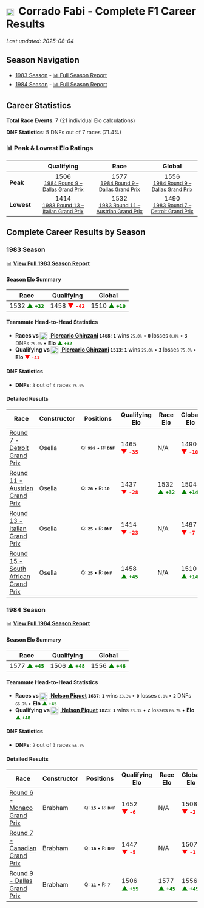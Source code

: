 # <img src="https://upload.wikimedia.org/wikipedia/commons/0/03/Flag_of_Italy.svg" alt="Italy" width="20" height="auto" style="vertical-align: middle; margin-right: 5px;" onerror="this.outerHTML='🇮🇹'; this.style.marginRight='5px';"/> Corrado Fabi - Complete F1 Career Results

*Last updated: 2025-08-04*

## Season Navigation

- [1983 Season](#1983-season) - [📊 Full Season Report](../seasons/1983-season-report)
- [1984 Season](#1984-season) - [📊 Full Season Report](../seasons/1984-season-report)

## Career Statistics

**Total Race Events**: 7 (21 individual Elo calculations)

**DNF Statistics**: 5 DNFs out of 7 races (71.4%)

### 📊 Peak & Lowest Elo Ratings

| &nbsp; | Qualifying | Race | Global |
|-------|------------|------|--------|
| **Peak** | <center> 1506 <br/><small> [1984 Round 9 – Dallas Grand Prix](../seasons/1984-season-report#round-9-dallas-grand-prix) </small></center> | <center> 1577 <br/><small> [1984 Round 9 – Dallas Grand Prix](../seasons/1984-season-report#round-9-dallas-grand-prix) </small></center> | <center> 1556  <br/><small> [1984 Round 9 – Dallas Grand Prix](../seasons/1984-season-report#round-9-dallas-grand-prix) </small></center> |
| **Lowest** | <center> 1414 <br/><small> [1983 Round 13 – Italian Grand Prix](../seasons/1983-season-report#round-13-italian-grand-prix) </small></center> | <center> 1532 <br/><small> [1983 Round 11 – Austrian Grand Prix](../seasons/1983-season-report#round-11-austrian-grand-prix) </small></center> | <center> 1490 <br/><small> [1983 Round 7 – Detroit Grand Prix](../seasons/1983-season-report#round-7-detroit-grand-prix) </small></center> |


## Complete Career Results by Season

### 1983 Season

📊 **[View Full 1983 Season Report](../seasons/1983-season-report)**

#### Season Elo Summary

| Race | Qualifying | Global |
|------|------------|--------|
| 1532 **<span style="color: green;">▲&nbsp;`+32`</span>** | 1458 **<span style="color: red;">▼&nbsp;`-42`</span>** | 1510 **<span style="color: green;">▲&nbsp;`+10`</span>** |

#### Teammate Head-to-Head Statistics

- **Races vs [<img src="https://upload.wikimedia.org/wikipedia/commons/0/03/Flag_of_Italy.svg" alt="Italy" width="20" height="auto" style="vertical-align: middle; margin-right: 5px;" onerror="this.outerHTML='🇮🇹'; this.style.marginRight='5px';"/> Piercarlo Ghinzani](piercarlo-ghinzani) `1468`**: **`1`** wins <small>`25.0%`</small> • **`0`** losses <small>`0.0%`</small> • **`3`** DNFs <small>`75.0%`</small> • **Elo <span style="color: green;">▲&nbsp;`+32`</span>**
- **Qualifying vs [<img src="https://upload.wikimedia.org/wikipedia/commons/0/03/Flag_of_Italy.svg" alt="Italy" width="20" height="auto" style="vertical-align: middle; margin-right: 5px;" onerror="this.outerHTML='🇮🇹'; this.style.marginRight='5px';"/> Piercarlo Ghinzani](piercarlo-ghinzani) `1513`**: **`1`** wins <small>`25.0%`</small> • **`3`** losses <small>`75.0%`</small> • **Elo <span style="color: red;">▼&nbsp;`-41`</span>**

#### DNF Statistics

- **DNFs**: `3` out of `4` races <small>`75.0%`</small>

#### Detailed Results

| Race | Constructor | Positions | Qualifying Elo | Race Elo | Global Elo | Teammate |
|------|-------------|-----------|----------------|----------|------------|----------|
| [Round 7 - Detroit Grand Prix](../seasons/1983-season-report#round-7-detroit-grand-prix) | Osella | <small>Q:&nbsp;**`999`**&nbsp;•&nbsp;R:&nbsp;**`DNF`**</small> | 1465 **<span style="color: red;">▼&nbsp;`-35`</span>** | N/A | 1490 **<span style="color: red;">▼&nbsp;`-10`</span>** | [<img src="https://upload.wikimedia.org/wikipedia/commons/0/03/Flag_of_Italy.svg" alt="Italy" width="20" height="auto" style="vertical-align: middle; margin-right: 5px;" onerror="this.outerHTML='🇮🇹'; this.style.marginRight='5px';"/> Piercarlo Ghinzani](piercarlo-ghinzani)<br/><small>Q:&nbsp;**`24`**&nbsp;•&nbsp;R:&nbsp;**`DNF`**</small> |
| [Round 11 - Austrian Grand Prix](../seasons/1983-season-report#round-11-austrian-grand-prix) | Osella | <small>Q:&nbsp;**`26`**&nbsp;•&nbsp;R:&nbsp;**`10`**</small> | 1437 **<span style="color: red;">▼&nbsp;`-28`</span>** | 1532 **<span style="color: green;">▲&nbsp;`+32`</span>** | 1504 **<span style="color: green;">▲&nbsp;`+14`</span>** | [<img src="https://upload.wikimedia.org/wikipedia/commons/0/03/Flag_of_Italy.svg" alt="Italy" width="20" height="auto" style="vertical-align: middle; margin-right: 5px;" onerror="this.outerHTML='🇮🇹'; this.style.marginRight='5px';"/> Piercarlo Ghinzani](piercarlo-ghinzani)<br/><small>Q:&nbsp;**`25`**&nbsp;•&nbsp;R:&nbsp;**`11`**</small> |
| [Round 13 - Italian Grand Prix](../seasons/1983-season-report#round-13-italian-grand-prix) | Osella | <small>Q:&nbsp;**`25`**&nbsp;•&nbsp;R:&nbsp;**`DNF`**</small> | 1414 **<span style="color: red;">▼&nbsp;`-23`</span>** | N/A | 1497 **<span style="color: red;">▼&nbsp;`-7`</span>** | [<img src="https://upload.wikimedia.org/wikipedia/commons/0/03/Flag_of_Italy.svg" alt="Italy" width="20" height="auto" style="vertical-align: middle; margin-right: 5px;" onerror="this.outerHTML='🇮🇹'; this.style.marginRight='5px';"/> Piercarlo Ghinzani](piercarlo-ghinzani)<br/><small>Q:&nbsp;**`23`**&nbsp;•&nbsp;R:&nbsp;**`DNF`**</small> |
| [Round 15 - South African Grand Prix](../seasons/1983-season-report#round-15-south-african-grand-prix) | Osella | <small>Q:&nbsp;**`25`**&nbsp;•&nbsp;R:&nbsp;**`DNF`**</small> | 1458 **<span style="color: green;">▲&nbsp;`+45`</span>** | N/A | 1510 **<span style="color: green;">▲&nbsp;`+14`</span>** | [<img src="https://upload.wikimedia.org/wikipedia/commons/0/03/Flag_of_Italy.svg" alt="Italy" width="20" height="auto" style="vertical-align: middle; margin-right: 5px;" onerror="this.outerHTML='🇮🇹'; this.style.marginRight='5px';"/> Piercarlo Ghinzani](piercarlo-ghinzani)<br/><small>Q:&nbsp;**`26`**&nbsp;•&nbsp;R:&nbsp;**`DNF`**</small> |

### 1984 Season

📊 **[View Full 1984 Season Report](../seasons/1984-season-report)**

#### Season Elo Summary

| Race | Qualifying | Global |
|------|------------|--------|
| 1577 **<span style="color: green;">▲&nbsp;`+45`</span>** | 1506 **<span style="color: green;">▲&nbsp;`+48`</span>** | 1556 **<span style="color: green;">▲&nbsp;`+46`</span>** |

#### Teammate Head-to-Head Statistics

- **Races vs [<img src="https://upload.wikimedia.org/wikipedia/commons/0/05/Flag_of_Brazil.svg" alt="Brazil" width="20" height="auto" style="vertical-align: middle; margin-right: 5px;" onerror="this.outerHTML='🇧🇷'; this.style.marginRight='5px';"/> Nelson Piquet](nelson-piquet) `1637`**: **`1`** wins <small>`33.3%`</small> • **`0`** losses <small>`0.0%`</small> • **`2`** DNFs <small>`66.7%`</small> • **Elo <span style="color: green;">▲&nbsp;`+45`</span>**
- **Qualifying vs [<img src="https://upload.wikimedia.org/wikipedia/commons/0/05/Flag_of_Brazil.svg" alt="Brazil" width="20" height="auto" style="vertical-align: middle; margin-right: 5px;" onerror="this.outerHTML='🇧🇷'; this.style.marginRight='5px';"/> Nelson Piquet](nelson-piquet) `1823`**: **`1`** wins <small>`33.3%`</small> • **`2`** losses <small>`66.7%`</small> • **Elo <span style="color: green;">▲&nbsp;`+48`</span>**

#### DNF Statistics

- **DNFs**: `2` out of `3` races <small>`66.7%`</small>

#### Detailed Results

| Race | Constructor | Positions | Qualifying Elo | Race Elo | Global Elo | Teammate |
|------|-------------|-----------|----------------|----------|------------|----------|
| [Round 6 - Monaco Grand Prix](../seasons/1984-season-report#round-6-monaco-grand-prix) | Brabham | <small>Q:&nbsp;**`15`**&nbsp;•&nbsp;R:&nbsp;**`DNF`**</small> | 1452 **<span style="color: red;">▼&nbsp;`-6`</span>** | N/A | 1508 **<span style="color: red;">▼&nbsp;`-2`</span>** | [<img src="https://upload.wikimedia.org/wikipedia/commons/0/05/Flag_of_Brazil.svg" alt="Brazil" width="20" height="auto" style="vertical-align: middle; margin-right: 5px;" onerror="this.outerHTML='🇧🇷'; this.style.marginRight='5px';"/> Nelson Piquet](nelson-piquet)<br/><small>Q:&nbsp;**`9`**&nbsp;•&nbsp;R:&nbsp;**`DNF`**</small> |
| [Round 7 - Canadian Grand Prix](../seasons/1984-season-report#round-7-canadian-grand-prix) | Brabham | <small>Q:&nbsp;**`16`**&nbsp;•&nbsp;R:&nbsp;**`DNF`**</small> | 1447 **<span style="color: red;">▼&nbsp;`-5`</span>** | N/A | 1507 **<span style="color: red;">▼&nbsp;`-1`</span>** | [<img src="https://upload.wikimedia.org/wikipedia/commons/0/05/Flag_of_Brazil.svg" alt="Brazil" width="20" height="auto" style="vertical-align: middle; margin-right: 5px;" onerror="this.outerHTML='🇧🇷'; this.style.marginRight='5px';"/> Nelson Piquet](nelson-piquet)<br/><small>Q:&nbsp;**`1`**&nbsp;•&nbsp;R:&nbsp;**`1`**</small> |
| [Round 9 - Dallas Grand Prix](../seasons/1984-season-report#round-9-dallas-grand-prix) | Brabham | <small>Q:&nbsp;**`11`**&nbsp;•&nbsp;R:&nbsp;**`7`**</small> | 1506 **<span style="color: green;">▲&nbsp;`+59`</span>** | 1577 **<span style="color: green;">▲&nbsp;`+45`</span>** | 1556 **<span style="color: green;">▲&nbsp;`+49`</span>** | [<img src="https://upload.wikimedia.org/wikipedia/commons/0/05/Flag_of_Brazil.svg" alt="Brazil" width="20" height="auto" style="vertical-align: middle; margin-right: 5px;" onerror="this.outerHTML='🇧🇷'; this.style.marginRight='5px';"/> Nelson Piquet](nelson-piquet)<br/><small>Q:&nbsp;**`12`**&nbsp;•&nbsp;R:&nbsp;**`16`**</small> |

